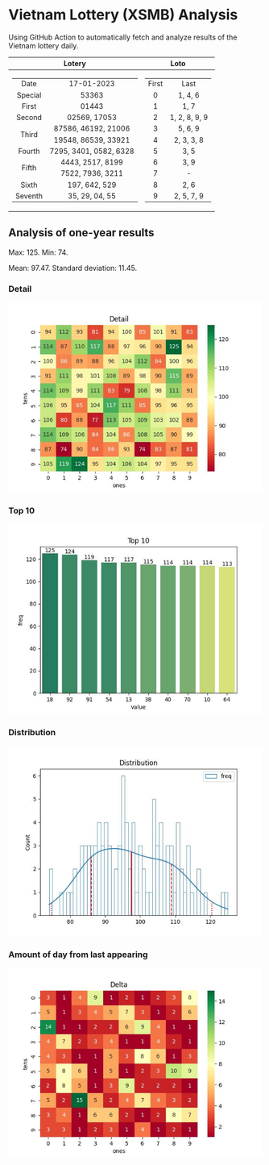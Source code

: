 # Vietnam Lottery (XSMB) Analysis

Using GitHub Action to automatically fetch and analyze results of the Vietnam lottery daily.

| Lotery      | Loto |
| :-----------: | :-----------: |
| <table><tr><td>Date</td><td>17-01-2023</td></tr><tr><td>Special</td><td>53363</td></tr><tr><td>First</td><td>01443</td></tr><tr><td>Second</td><td>02569, 17053</td></tr><tr><td rowspan="2">Third</td><td>87586, 46192, 21006</td></tr><tr><td>19548, 86539, 33921</td></tr><tr><td>Fourth</td><td>7295, 3401, 0582, 6328</td></tr><tr><td rowspan="2">Fifth</td><td>4443, 2517, 8199</td></tr><tr><td>7522, 7936, 3211</td></tr><tr><td>Sixth</td><td>197, 642, 529</td></tr><tr><td>Seventh</td><td>35, 29, 04, 55</td></tr></table> | <table><tr><td>First</td><td>Last</td></tr><tr><td>0</td><td>1, 4, 6</td></tr><tr><td>1</td><td>1, 7</td></tr><tr><td>2</td><td>1, 2, 8, 9, 9</td></tr><tr><td>3</td><td>5, 6, 9</td></tr><tr><td>4</td><td>2, 3, 3, 8</td></tr><tr><td>5</td><td>3, 5</td></tr><tr><td>6</td><td>3, 9</td></tr><tr><td>7</td><td>-</td></tr><tr><td>8</td><td>2, 6</td></tr><tr><td>9</td><td>2, 5, 7, 9</td></tr></table> |

<h2>Analysis of one-year results</h2>

Max: 125. Min: 74.

Mean: 97.47. Standard deviation: 11.45.

<h3>Detail</h3>

![Detail](images/heatmap.jpg)

<h3>Top 10</h3>

![Top 10](images/top-10.jpg)

<h3>Distribution</h3>

![Distribution](images/distribution.jpg)

<h3>Amount of day from last appearing</h3>

![Distribution](images/delta.jpg)